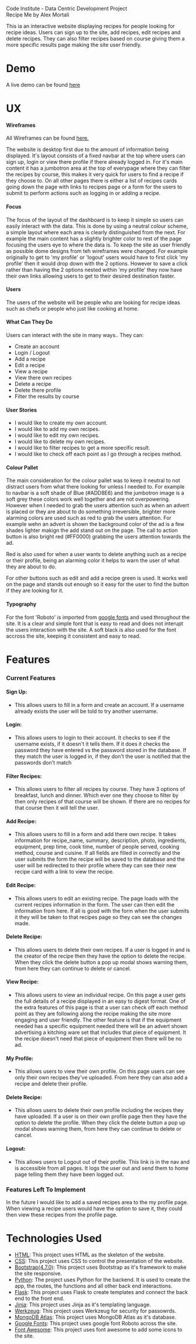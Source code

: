 Code Institute - Data Centric Development Project  
Recipe Me
by Alex Mortali  

This ia an interactive website displaying recipes for people looking for recipe ideas.
Users can sign up to the site, add recipes, edit recipes and delete recipes. They can also 
filter recipes based on course giving them a more specific results page making the site user friendly.

# Demo  
A live demo can be found [here](https://recipe-me-project-3.herokuapp.com/)

# UX  

#### Wireframes  
All Wireframes can be found [here.](https://github.com/alexmortali/recipe_me/tree/master/documentation/wireframes) 

The website is desktop first due to the amount of information being displayed. It's layout consists of a fixed navbar at the top where users can sign up, login or view there profile if there already logged in.
For it's main content it has a jumbotron area at the top of everypage where they can filter the recipes by course, this makes it very quick for users to find a recipe if they choose to. On all other pages there is either 
a list of recipes cards going down the page with links to recipes page or a form for the users to submit to perform actions such as logging in or adding a recipe.

#### Focus
The focus of the layout of the dashboard is to keep it simple so users can easily interact with the data. This is done by using a neutral colour scheme, a simple layout where each area is clearly distinguished from the next. 
For example the main content has a slightly brighter color to rest of the page focusing the users eye to where the data is. To keep the site as user friendly as possible dome designs from teh wireframes were changed. For example 
originally to get to 'my profile' or 'logout' users would have to first click 'my profile' then it would drop down with the 2 options. However to save a click rather than having the 2 options nested within 'my profile' they now 
have their own links allowing users to get to their desired  destination faster.

#### Users 
The users of the website will be people who are looking for recipe ideas such as chefs or people who just like cooking at home.

#### What Can They Do
Users can interact with the site in many ways.. They can:
  - Create an account
  - Login / Logout
  - Add a recipe
  - Edit a recipe
  - View a recipe
  - View there own recipes
  - Delete a recipe
  - Delete there profile
  - Filter the results by course

#### User Stories  
  - I would like to create my own account.  
  - I would like to add my own recipes.  
  - I would like to edit my own recipes.
  - I would like to delete my own recipes.
  - I would like to filter recipes to get a more specific result.
  - I would like to check off each point as I go through a recipes method.

#### Colour Pallet  
The main consideration for the colour pallet was to keep it neutral to not distract users from what there looking for unless I needed to. For example to navbar is a soft shade of Blue (#ADD8E6) and the jumbotron image 
is a soft grey these colors work well together and are not overpowering. However when I needed to grab the users attention such as when an advert is placed or they are about to do something irreversible, brighter more alarming 
colors are used such as red to grab the users attention. For example wehn an advert is shown the background color of the ad is a few shades lighter makign the add stand out on the page. The call to action button is also bright 
red (#FF0000) grabbing the users attention towards the ad. 

Red is also used for when a user wants to delete anything such as a recipe or their profile, being an alarming color it helps to warn the user of what they are about to do.

For other buttons such as edit and add a recipe green is used. It works well on the page and stands out enough so it easy for the user to find the button if they are looking for it.

#### Typography
For the font 'Roboto' is imported from [google fonts](https://fonts.googleapis.com) and used throughout the site. It is a clear and simple font that is easy to read and does not interupt the users 
interaction with the site. A soft black is also used for the font accross the site, keeping it consistent and easy to read.

# Features  
### Current Features  
  #### Sign Up:
   - This allows users to fill in a form and create an account. If a username already exists the user will be told to try another username.

  #### Login:
   - This allows users to login to their account. It checks to see if the username exists, if it doesn't it tells them. If it does it checks the password they have entered vs the password stored in the database. 
If they match the user is logged in, if they don't the user is notified that the passwords don't match

  #### Filter Recipes:
   - This allows users to filter all recipes by course. They have 3 options of breakfast, lunch and dinner. Which ever one they choose to filter by then only recipes of that course will be shown. If there are no recipes for 
that course then it will tell the user.

  #### Add Recipe:
   - This allows users to fill in a form and add there own recipe. It takes information for recipe_name, summary, description, photo, ingredients, equipment, prep time, cook time, number of people served, 
cooking method, course and cuisine. If all fields are filled in correctly and the user submits the form the recipe will be saved to the database and the user will be redirected to their profile where they can see 
their new recipe card with a link to view the recipe.

  #### Edit Recipe:
   - This allows users to edit an existing recipe. The page loads with the current recipes information in the form. The user can then edit the information from here. If all is good with the form when the user submits it 
they will be taken to that recipes page so they can see the changes made.

  #### Delete Recipe:
   - This allows users to delete their own recipes. If a user is logged in and is the creator of the recipe then they have the option to delete the recipe. When they click the delete button a pop up modal shows warning them, 
from here they can continue to delete or cancel.

  #### View Recipe:
   - This allows users to view an individual recipe. On this page a user gets the full details of a recipe displayed in an easy to digest format. One of the extra features of this page is that a user can check off each method 
point as they are following along the recipe making the site more engaging and user friendly. The other feature is that if the equipment needed has a specific equipment needed there will be an advert shown advertising a 
kitching ware set that includes that piece of equipment. It the recipe doesn't need that piece of equipment then there will be no ad.

  #### My Profile:
   - This allows users to view their own profile. On this page users can see only their own recipes they've uploaded. From here they can also add a recipe and delete their profile.

  #### Delete Recipe:
   - This allows users to delete their own profile including the recipes they have uploaded. If a user is on their own profile page then they have the option to delete the profile. 
When they click the delete button a pop up modal shows warning them, from here they can continue to delete or cancel.

  #### Logout:
   - This allows users to Logout out of their profile. This link is in the nav and is accessible from all pages. It logs the user out and send them to home page telling them they have been logged out.

### Features Left To Implement  
In the future I would like to add a saved recipes area to the my profile page. When viewing a recipe users would have the option to save it, they could then view these recipes from the profile page.

# Technologies Used   
 - [HTML](https://html.com/): This project uses HTML as the skeleton of the website.  
 - [CSS](https://devdocs.io/css/): This project uses CSS to control the presentation of the website.  
 - [Bootstrap(4.7.0)](https://getbootstrap.com/docs/3.3/): This project uses Bootstrap as it's framework to make the site responsive.  
 - [Python](https://www.python.org/doc/): The project uses Python for the backend. It is used to create the app, the routes, the functions and all other back end interactions.  
 - [Flask](http://flask.palletsprojects.com/en/1.1.x/): This project uses Flask to create templates and connect the back end to the front end.  
 - [Jinja](https://jinja.palletsprojects.com/en/2.10.x/): This project uses Jinja as it's templating language.  
 - [Werkzeug](https://werkzeug.palletsprojects.com/en/0.16.x/): This project uses Werkzeug for security for passowrds.  
 - [MongoDB Atlas](https://docs.atlas.mongodb.com/): This project uses MongoDB Atlas as it's database.  
 - [Google Fonts](https://fonts.google.com/): This project uses google font Roboto across the site.  
 - [Font Awesome](https://fontawesome.bootstrapcheatsheets.com/): This project uses font awesome to add some icons to the site.  